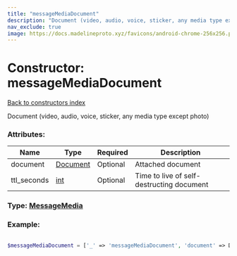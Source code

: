 ```yaml
---
title: "messageMediaDocument"
description: "Document (video, audio, voice, sticker, any media type except photo)"
nav_exclude: true
image: https://docs.madelineproto.xyz/favicons/android-chrome-256x256.png
---
```

# Constructor: messageMediaDocument  
[Back to constructors index](/API_docs/constructors/index.html)



Document (video, audio, voice, sticker, any media type except photo)

### Attributes:

| Name     |    Type       | Required | Description |
|----------|---------------|----------|-------------|
|document|[Document](/API_docs/types/Document.html) | Optional|Attached document|
|ttl\_seconds|[int](/API_docs/types/int.html) | Optional|Time to live of self-destructing document|



### Type: [MessageMedia](/API_docs/types/MessageMedia.html)


### Example:

```php

$messageMediaDocument = ['_' => 'messageMediaDocument', 'document' => Document, 'ttl_seconds' => int];
```  
